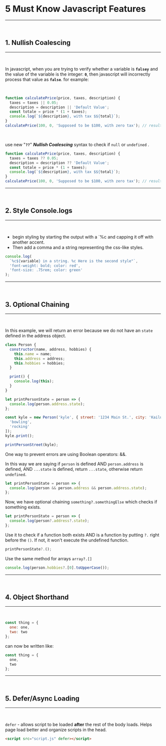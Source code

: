 <br>

# 5 Must Know Javascript Features

---

<br>

## 1. Nullish Coalescing

---

<br>

In javascript, when you are trying to verify whether a variable is **`falsey`** and the value of the variable is the integer: **`0`**, then javascript will incorrectly process that value as **`false`**. for example:

<br>

```js
function calculatePrice(price, taxes, description) {
  taxes = taxes || 0.05;
  description = description || 'Default Value';
  const totale = price * (1 + taxes);
  console.log(`${description}, with tax $${total}`);
}
calculatePrice(100, 0, 'Supposed to be $100, with zero tax'); // result: $105.
```

<br>

use new "**`??`**" **_Nullish Coalescing_** syntax to check if `null` or `undefined` .

```js
function calculatePrice(price, taxes, description) {
  taxes = taxes ?? 0.05;
  description = description ?? 'Default Value';
  const totale = price * (1 + taxes);
  console.log(`${description}, with tax $${total}`);
}
calculatePrice(100, 0, 'Supposed to be $100, with zero tax'); // result: $100.
```

---

<br>

## 2. Style Console.logs

---

<br>

- begin styling by starting the output with a `%c and capping it off with another
  accent.
- Then add a comma and a string representing the css-like styles.

```js
console.log(
  `%c${variable} in a string. %c Here is the second style"`,
  'font-weight: bold; color: red',
  'font-size: .75rem; color: green'
);
```

---

<br>

## 3. Optional Chaining

---

<br>

In this example, we will return an error because we do not have an `state` defined in the address object.

```js
class Person {
  constructor(name, address, hobbies) {
    this.name = name;
    this.address = address;
    this.hobbies = hobbies;
  }

  print() {
    console.log(this);
  }
}

let printPersonState = person => {
  console.log(person.address.state);
};

const kyle = new Person('kyle', { street: '1234 Main St.', city: 'Kailua' }, [
  'bowling',
  'rocking'
]);
kyle.print();

printPersonStreet(kyle);
```

One way to prevent errors are using Boolean operators: &&.

In this way we are saying if `person` is defined AND `person.address` is defined, AND `...state` is defined, return `...state`, otherwise return `undefined`.

```js
let printPersonState = person => {
  console.log(person && person.address && person.address.state);
};
```

Now, we have optional chaining `something?.somethingElse` which checks if something exists.

```js
let printPersonState = person => {
  console.log(person?.address?.state);
};
```

Use it to check if a function both exists AND is a function by putting `?.` right before the `()`. If not, it won't execute the undefined function.

```js
printPersonState?.();
```

Use the same method for arrays `array?.[]`

```js
console.log(person.hobbies?.[0].toUpperCase());
```

---

<br>

## 4. Object Shorthand

---

<br>

```js
const thing = {
  one: one,
  two: two
};
```

can now be written like:

```js
const thing = {
  one,
  two
};
```

---

<br>

## 5. Defer/Async Loading

---

<br>

`defer` - allows script to be loaded **after** the rest of the body loads. Helps page load better and organize scripts in the head.

```html
<script src="script.js" defer></script>
```
